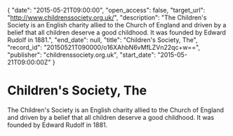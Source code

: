 {
  "date": "2015-05-21T09:00:00", 
  "open_access": false, 
  "target_url": "http://www.childrenssociety.org.uk/", 
  "description": "The Children's Society is an English charity allied to the Church of England and driven by a belief that all children deserve a good childhood. It was founded by Edward Rudolf in 1881.", 
  "end_date": null, 
  "title": "Children's Society, The", 
  "record_id": "20150521T090000/o16XAhbN6vMfLZVn22qc+w==", 
  "publisher": "childrenssociety.org.uk", 
  "start_date": "2015-05-21T09:00:00Z"
}

# Children's Society, The

The Children's Society is an English charity allied to the Church of England and driven by a belief that all children deserve a good childhood. It was founded by Edward Rudolf in 1881.